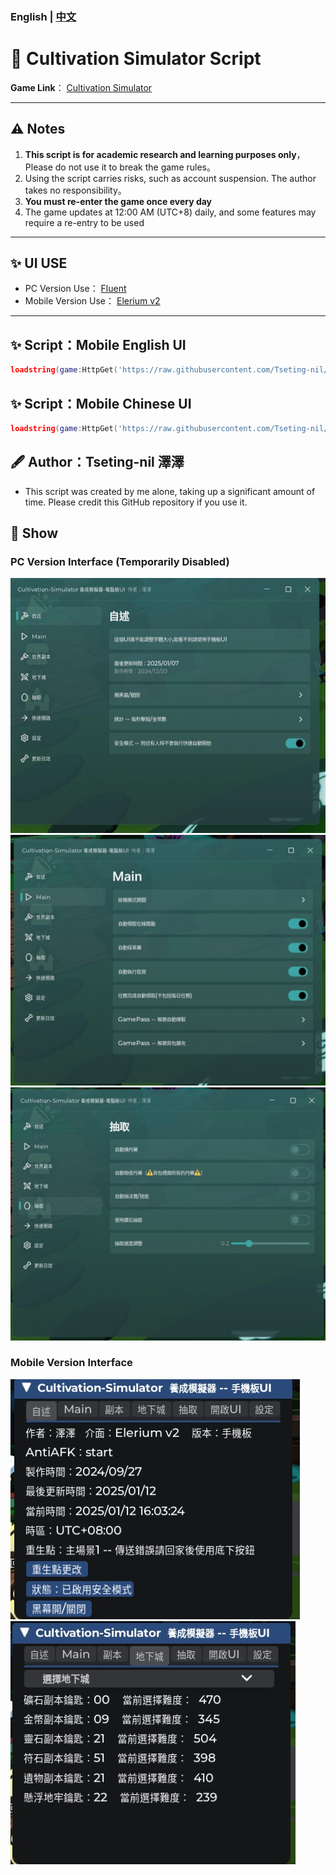 ### English | [中文](README.md)
# 🌟  Cultivation Simulator Script

**Game Link**：  [Cultivation Simulator ](https://www.roblox.com/games/18645473062/UPD21-Cultivation-Simulator)

---

## ⚠️ Notes
1. **This script is for academic research and learning purposes only**，Please do not use it to break the game rules。
2. Using the script carries risks, such as account suspension. The author takes no responsibility。
3. **You must re-enter the game once every day**
4. The game updates at 12:00 AM (UTC+8) daily, and some features may require a re-entry to be used
   
---

## ✨ UI USE
- PC Version Use： [Fluent](https://github.com/dawid-scripts/Fluent)
- Mobile Version Use： [Elerium v2](https://github.com/memejames/elerium-v2-ui-library)

---

## ✨ Script：Mobile English UI
```lua
loadstring(game:HttpGet('https://raw.githubusercontent.com/Tseting-nil/-Cultivation-Simulator-script/refs/heads/main/%E6%89%8B%E6%A9%9F%E7%AB%AFUI/English%20script.lua'))()
```

## ✨ Script：Mobile Chinese UI
```lua
loadstring(game:HttpGet('https://raw.githubusercontent.com/Tseting-nil/-Cultivation-Simulator-script/refs/heads/main/%E6%89%8B%E6%A9%9F%E7%AB%AFUI/chinese%20script.lua'))()
```

## 🖋 Author：Tseting-nil 澤澤 
  - This script was created by me alone, taking up a significant amount of time. Please credit this GitHub repository if you use it.
  
## 📸 Show

### PC Version Interface (Temporarily Disabled)
![電腦版 UI 展示 1](https://github.com/Tseting-nil/-Cultivation-Simulator-script/blob/main/%E5%9C%96%E7%89%87/%E6%BC%94%E7%A4%BA1.jpg)  
![電腦版 UI 展示 2](https://github.com/Tseting-nil/-Cultivation-Simulator-script/blob/main/%E5%9C%96%E7%89%87/%E6%BC%94%E7%A4%BA2.jpg)  
![電腦版 UI 展示 3](https://github.com/Tseting-nil/-Cultivation-Simulator-script/blob/main/%E5%9C%96%E7%89%87/%E6%BC%94%E7%A4%BA3.jpg)  

### Mobile Version Interface 
![手機版 UI 展示 1](https://github.com/Tseting-nil/-Cultivation-Simulator-script/blob/main/%E5%9C%96%E7%89%87/%E6%BC%94%E7%A4%BA4.jpg)  
![手機版 UI 展示 2](https://github.com/Tseting-nil/-Cultivation-Simulator-script/blob/main/%E5%9C%96%E7%89%87/%E6%BC%94%E7%A4%BA5.jpg)  


